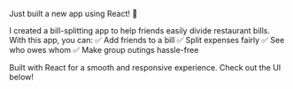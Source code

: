 Just built a new app using React! 🚀

I created a bill-splitting app to help friends easily divide restaurant bills. With this app, you can:
✅ Add friends to a bill
✅ Split expenses fairly
✅ See who owes whom
✅ Make group outings hassle-free

Built with React for a smooth and responsive experience. Check out the UI below!
